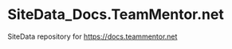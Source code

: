 SiteData_Docs.TeamMentor.net
============================

SiteData repository for https://docs.teammentor.net
